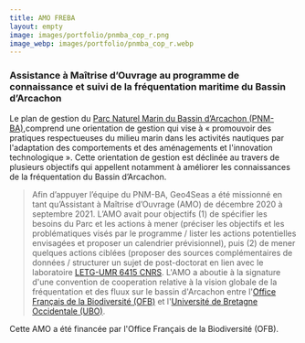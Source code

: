```yaml
---
title: AMO FREBA
layout: empty
image: images/portfolio/pnmba_cop_r.png
image_webp: images/portfolio/pnmba_cop_r.webp
---
```


### Assistance à Maîtrise d’Ouvrage au programme de connaissance et suivi de la fréquentation maritime du Bassin d’Arcachon


Le plan de gestion du [Parc Naturel Marin du Bassin d’Arcachon (PNM-BA)](https://parc-marin-bassin-arcachon.fr/),comprend une orientation de gestion qui vise à « promouvoir des pratiques respectueuses du milieu marin dans les activités nautiques par l'adaptation des comportements et des aménagements et l'innovation technologique ». Cette orientation de gestion est déclinée au travers de plusieurs objectifs qui appellent notamment à améliorer les connaissances de la fréquentation du Bassin d’Arcachon. 

> Afin d’appuyer l’équipe du PNM-BA, Geo4Seas a été missionné en tant qu’Assistant à Maîtrise d’Ouvrage (AMO) de décembre 2020 à septembre 2021.  L’AMO avait pour objectifs (1) de spécifier les besoins du Parc et les actions à mener (préciser les objectifs et les problématiques visés par le programme / lister les actions potentielles envisagées et proposer un calendrier prévisionnel), puis (2) de mener quelques actions ciblées (proposer des sources complémentaires de données / structurer un sujet de post-doctorat en lien avec le laboratoire [LETG-UMR 6415 CNRS](https://letg.cnrs.fr/).
> L'AMO a aboutie à la signature d'une convention de cooperation relative à la vision globale de la fréquentation et des fluux sur le bassin d'Arcachon entre l'[Office Français de la Biodiversité (OFB)](https://www.ofb.gouv.fr/) et l'[Université de Bretagne Occidentale (UBO)](https://nouveau.univ-brest.fr/fr).


Cette AMO a été financée par l'Office Français de la Biodiversité (OFB).

